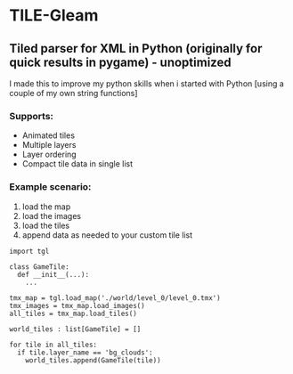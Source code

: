 # TILE-Gleam
## Tiled parser for XML in Python (originally for quick results in pygame) - unoptimized

I made this to improve my python skills when i started with Python
[using a couple of my own string functions]

### Supports:
- Animated tiles
- Multiple layers
- Layer ordering
- Compact tile data in single list


### Example scenario:
1) load the map
2) load the images
3) load the tiles
4) append data as needed to your custom tile list
```
import tgl

class GameTile:
  def __init__(...):
    ...

tmx_map = tgl.load_map('./world/level_0/level_0.tmx')
tmx_images = tmx_map.load_images()
all_tiles = tmx_map.load_tiles()

world_tiles : list[GameTile] = []

for tile in all_tiles:
  if tile.layer_name == 'bg_clouds':
    world_tiles.append(GameTile(tile))
```
